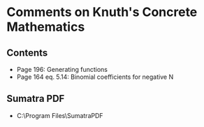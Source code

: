 # Comments on Knuth's Concrete Mathematics

## Contents

- Page 196: Generating functions
- Page 164 eq. 5.14: Binomial coefficients for negative N

## Sumatra PDF

- C:\Program Files\SumatraPDF
